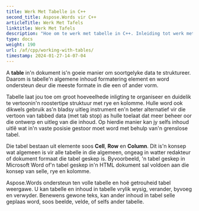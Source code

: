 ```yaml
---
title: Werk Met Tabelle in C++
second_title: Aspose.Words vir C++
articleTitle: Werk Met Tafels
linktitle: Werk Met Tafels
description: "Hoe om te werk met tabelle in C++. Inleiding tot werk met tabelle en Tabel node konsepte in Aspose.Words vir C++."
type: docs
weight: 190
url: /af/cpp/working-with-tables/
timestamp: 2024-01-27-14-07-04
---
```


A **table** in'n dokument is'n goeie manier om soortgelyke data te struktureer. Daarom is tabelle'n algemene inhoud formatering element en word ondersteun deur die meeste formate in die een of ander vorm.

Tabelle laat jou toe om groot hoeveelhede inligting te organiseer en duidelik te vertoonin'n roostertipe struktuur met rye en kolomme. Hulle word ook dikwels gebruik as'n bladsy uitleg instrument en'n beter alternatief vir die vertoon van tabbed data (met tab stop) as hulle toelaat dat meer beheer oor die ontwerp en uitleg van die inhoud. Op hierdie manier kan jy selfs inhoud uitlê wat in'n vaste posisie gestoor moet word met behulp van'n grenslose tabel.

Die tabel bestaan uit elemente soos **Cell**, **Row** en **Column**. Dit is'n konsep wat algemeen is vir alle tabelle in die algemeen, ongeag in watter redakteur of dokument formaat die tabel geskep is. Byvoorbeeld, 'n tabel geskep in Microsoft Word of'n tabel geskep in'n HTML dokument sal voldoen aan die konsep van selle, rye en kolomme.

Aspose.Words ondersteun ten volle tabelle en hoë getrouheid tabel weergawe. U kan tabelle en inhoud in tabelle vrylik wysig, verander, byvoeg en verwyder. Benewens gewone teks, kan ander inhoud in tabel selle geplaas word, soos beelde, velde, of selfs ander tabelle.

